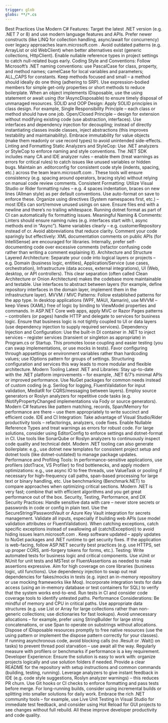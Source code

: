 ```yaml
---
trigger: glob
globs: **/*.cs
---
```


Best Practices
Use Modern C# Features: Target the latest .NET version (e.g. .NET 7 or 8) and use modern language features and APIs. Prefer newer constructs (like LINQ for collection handling, async/await for concurrency) over legacy approaches
learn.microsoft.com
. Avoid outdated patterns (e.g. ArrayList or old WebClient) when better alternatives exist (generic collections, HttpClient). Enable nullable reference types in project settings to catch null-related bugs early.
Coding Style and Conventions: Follow Microsoft’s .NET naming conventions: use PascalCase for class, property, and method names; camelCase for local variables and parameters; ALL_CAPS for constants. Keep methods focused and small – a method should ideally do one thing (adhering to SRP). Use expression-bodied members for simple get-only properties or short methods to reduce boilerplate. When an object implements IDisposable, use the using statement or await using (for IAsyncDisposable) to ensure timely disposal of unmanaged resources.
SOLID and OOP Design: Apply SOLID principles in class design. For example, Single Responsibility Principle – each class or method should have one job. Open/Closed Principle – design for extension without modifying existing code (use abstraction, interfaces). Use interfaces and dependency injection for decoupling; instead of directly instantiating classes inside classes, inject abstractions (this improves testability and maintainability). Embrace immutability for value objects (make them readonly or use record types) to avoid unintended side-effects.
Linting and Formatting
Static Analyzers and StyleCop: Use .NET analyzers or StyleCop to enforce naming and style conventions. The .NET SDK includes many CA and IDE analyzer rules – enable them (treat warnings as errors for critical rules) to catch issues like unused variables or hidden bugs. Maintain an .editorconfig for consistent code style (indents, spacing, etc.) across the team
learn.microsoft.com
. These tools will ensure consistency (e.g. spacing around operators, bracing style) without relying on manual code review comments.
Consistent Formatting: Utilize Visual Studio or Rider formatting rules – e.g. 4 spaces indentation, braces on new lines (Allman style) as per default conventions. Use auto-format on save to enforce these. Organize using directives (System namespaces first, etc.) – most IDEs can sort/remove unused usings on save. Ensure files end with a newline and there’s no trailing whitespace. Running dotnet format as part of CI can automatically fix formatting issues.
Meaningful Naming & Comments: Linters should ensure naming rules (e.g. interfaces start with I, async methods end in “Async”). Name variables clearly – e.g. customerRepository instead of cr. Avoid abbreviations that reduce clarity. Comment your code sparingly but effectively: XML documentation comments on public APIs (for IntelliSense) are encouraged for libraries. Internally, prefer self-documenting code over excessive comments (refactor confusing code rather than writing a comment explaining it).
Architecture and Structure
Layered Architecture: Separate your code into logical layers or projects – e.g. Domain (business logic, entities), Application/Service (use cases, orchestration), Infrastructure (data access, external integrations), UI (Web, desktop, or API controllers). This clear separation (often called Clean Architecture or Onion Architecture) makes the codebase more maintainable and testable. Use interfaces to abstract between layers (for example, define repository interfaces in the domain layer, implement them in the infrastructure layer).
MVVM / MVC Patterns: Follow established patterns for the app type. In desktop applications (WPF, MAUI, Xamarin), use MVVM – keep Views (XAML) free of logic by binding to ViewModel properties and commands. In ASP.NET Core web apps, apply MVC or Razor Pages patterns – controllers (or pages) handle HTTP and delegate to services for business logic. Ensure that business logic is not tightly coupled to UI or data layers (use dependency injection to supply required services).
Dependency Injection and Configuration: Use the built-in DI container in .NET to inject services – register services (transient or singleton as appropriate) in Program.cs or Startup. This promotes loose coupling and easier testing (you can swap implementations, or use mocks in tests). Favor configuring through appsettings or environment variables rather than hardcoding values; use IOptions<T> pattern for groups of settings. Structuring configuration and services this way leads to more modular and flexible architecture.
Modern Tooling
Latest .NET and Libraries: Stay up-to-date with the .NET platform improvements – for example, .NET 6/7’s minimal APIs or improved performance. Use NuGet packages for common needs instead of custom coding (e.g. Serilog for logging, FluentValidation for input validation, MediatR for CQRS/messaging between layers). Employ source generators or Roslyn analyzers for repetitive code tasks (e.g. INotifyPropertyChanged implementations via Fody or source generators). Modern C# features like pattern matching, records, Span<T>/Memory<T> for performance are there – use them appropriately to write succinct and efficient code.
IDE and CI Integration: Take advantage of Visual Studio/Rider productivity tools – refactorings, analyzers, code fixes. Enable Nullable Reference Types and treat warnings as errors for robust code. For large solutions, consider using EditorConfig to enforce settings and dotnet-format in CI. Use tools like SonarQube or Roslyn analyzers to continuously inspect code quality and technical debt. Modern .NET tooling can also generate boilerplate: e.g., use dotnet new templates for consistent project setup and dotnet tools (like dotnet-outdated) to manage package updates.
Performance and Profiling Tools: In performance-sensitive applications, use profilers (dotTrace, VS Profiler) to find bottlenecks, and apply modern optimizations: e.g., use async IO to free threads, use ValueTask or pooling if necessary for high-frequency call paths, span-based processing for large text or binary handling, etc. Use benchmarking (Benchmark.NET) to compare approaches when optimizing critical sections. Modern .NET is very fast; combine that with efficient algorithms and you get great performance out of the box.
Security, Testing, Performance, and DX
Security Practices: Handle sensitive data with care – never store secrets or passwords in code or config in plain text. Use the SecureString/PasswordVault or Azure Key Vault integration for secrets management. Validate all inputs, especially if building web APIs (use model validation attributes or FluentValidation). When catching exceptions, catch specific exceptions instead of swallowing all (catch(Exception)) to avoid hiding issues
learn.microsoft.com
. Keep software updated – apply updates to NuGet packages and .NET runtime to get security fixes. If the application is web-facing, follow ASP.NET security best practices (e.g. use HTTPS, set up proper CORS, anti-forgery tokens for forms, etc.).
Testing: Write automated tests for business logic and critical components. Use xUnit or NUnit for unit tests and MSTest or FluentAssertions as needed to make assertions expressive. Aim for high coverage on core libraries (business logic, util functions). Use dependency injection to swap out real dependencies for fakes/mocks in tests (e.g. inject an in-memory repository or use mocking frameworks like Moq). Incorporate integration tests for data access (using an in-memory database or test containers for SQL) to verify that the system works end-to-end. Run tests in CI and consider code coverage tools to identify untested paths.
Performance Considerations: Be mindful of memory and CPU in critical paths. Use appropriate data structures (e.g. use List<T> or Array for large collections rather than non-generic collections; use dictionaries for fast lookups). Avoid unnecessary allocations – for example, prefer using StringBuilder for large string concatenations, or use Span<T> to operate on substrings without allocations. Dispose of IDisposable resources promptly to free native resources (use the using pattern or implement the dispose pattern correctly for your classes). If running asynchronous code, avoid blocking calls (no .Result or .Wait() on tasks) to prevent thread pool starvation – use await all the way. Regularly measure with profilers or benchmarks if performance is a key requirement.
Developer Experience: Ensure the solution is easy to work with: organize projects logically and use solution folders if needed. Provide a clear README for the repository with setup instructions and common commands (building, testing, running). Leverage analyzers to give instant feedback in IDE (e.g. code style suggestions, Roslyn analyzer warnings) – this reduces PR churn. Use Git hooks or CI checks to enforce formatting and pass tests before merge. For long-running builds, consider using incremental builds or splitting into smaller solutions for daily work. Embrace the rich .NET community tools – for example, use Live Unit Testing in Visual Studio for immediate test feedback, and consider using Hot Reload for GUI projects to see changes without full rebuild. All these improve developer productivity and code quality.